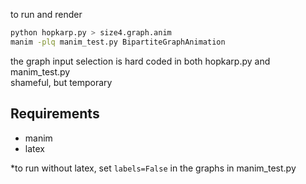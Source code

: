 to run and render
```bash
python hopkarp.py > size4.graph.anim
manim -plq manim_test.py BipartiteGraphAnimation
```

the graph input selection is hard coded in both hopkarp.py and manim_test.py   
shameful, but temporary  

## Requirements
* manim
* latex

*to run without latex, set `labels=False` in the graphs in manim_test.py 